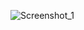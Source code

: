 ![Screenshot_1](https://github.com/Gr4v13l/calculadora2-react/assets/123675495/41407a4f-cf05-4bbe-b646-af62eb78c0f4)
